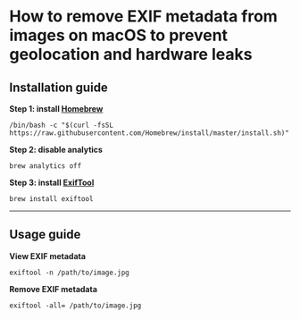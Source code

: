 <!--
Title: How to remove EXIF metadata from images on macOS to prevent geolocation and hardware leaks
Description: Learn how to remove EXIF metadata from images on macOS to prevent geolocation and hardware leaks.
Author: Sun Knudsen <https://github.com/sunknudsen>
Contributors: Sun Knudsen <https://github.com/sunknudsen>
Publication date: 2020-06-25T00:00:00.000Z
-->

# How to remove EXIF metadata from images on macOS to prevent geolocation and hardware leaks

## Installation guide

**Step 1: install [Homebrew](https://brew.sh/)**

```shell
/bin/bash -c "$(curl -fsSL https://raw.githubusercontent.com/Homebrew/install/master/install.sh)"
```

**Step 2: disable analytics**

```shell
brew analytics off
```

**Step 3: install [ExifTool](https://exiftool.org/)**

```shell
brew install exiftool
```

---

## Usage guide

**View EXIF metadata**

```shell
exiftool -n /path/to/image.jpg
```

**Remove EXIF metadata**

```shell
exiftool -all= /path/to/image.jpg
```
